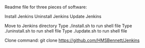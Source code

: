 Readme file for three pieces of software:

Install Jenkins
Uninstall Jenkins
Update Jenkins

Move to Jenkins directory
Type ./install.sh to run shell file
Type ./uninstall.sh to run shell file
Type ./update.sh to run shell file

Clone command: git clone https://github.com/HMSBennett/Jenkins
